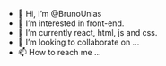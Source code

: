 - 👋 Hi, I’m @BrunoUnias
- 👀 I’m interested in front-end.
- 🌱 I’m currently react, html, js and css.
- 💞️ I’m looking to collaborate on ...
- 📫 How to reach me ...

<!---
BrunoUnias/BrunoUnias is a ✨ special ✨ repository because its `README.md` (this file) appears on your GitHub profile.
You can click the Preview link to take a look at your changes.
--->
